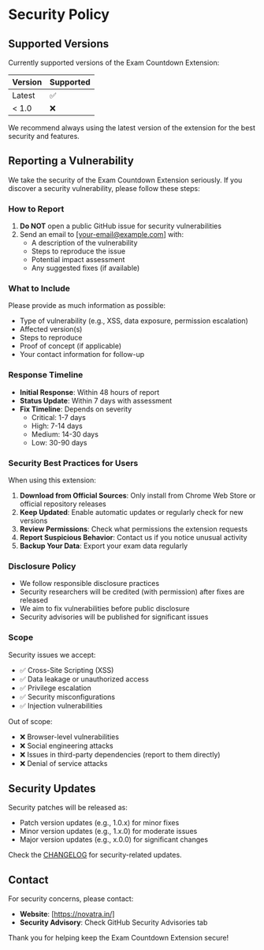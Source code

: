 # Security Policy

## Supported Versions

Currently supported versions of the Exam Countdown Extension:

| Version | Supported          |
| ------- | ------------------ |
| Latest  | :white_check_mark: |
| < 1.0   | :x:                |

We recommend always using the latest version of the extension for the best security and features.

## Reporting a Vulnerability

We take the security of the Exam Countdown Extension seriously. If you discover a security vulnerability, please follow these steps:

### How to Report

1. **Do NOT** open a public GitHub issue for security vulnerabilities
2. Send an email to [your-email@example.com] with:
   - A description of the vulnerability
   - Steps to reproduce the issue
   - Potential impact assessment
   - Any suggested fixes (if available)

### What to Include

Please provide as much information as possible:

- Type of vulnerability (e.g., XSS, data exposure, permission escalation)
- Affected version(s)
- Steps to reproduce
- Proof of concept (if applicable)
- Your contact information for follow-up

### Response Timeline

- **Initial Response**: Within 48 hours of report
- **Status Update**: Within 7 days with assessment
- **Fix Timeline**: Depends on severity
  - Critical: 1-7 days
  - High: 7-14 days
  - Medium: 14-30 days
  - Low: 30-90 days

### Security Best Practices for Users

When using this extension:

1. **Download from Official Sources**: Only install from Chrome Web Store or official repository releases
2. **Keep Updated**: Enable automatic updates or regularly check for new versions
3. **Review Permissions**: Check what permissions the extension requests
4. **Report Suspicious Behavior**: Contact us if you notice unusual activity
5. **Backup Your Data**: Export your exam data regularly

### Disclosure Policy

- We follow responsible disclosure practices
- Security researchers will be credited (with permission) after fixes are released
- We aim to fix vulnerabilities before public disclosure
- Security advisories will be published for significant issues

### Scope

Security issues we accept:

- ✅ Cross-Site Scripting (XSS)
- ✅ Data leakage or unauthorized access
- ✅ Privilege escalation
- ✅ Security misconfigurations
- ✅ Injection vulnerabilities

Out of scope:

- ❌ Browser-level vulnerabilities
- ❌ Social engineering attacks
- ❌ Issues in third-party dependencies (report to them directly)
- ❌ Denial of service attacks

## Security Updates

Security patches will be released as:
- Patch version updates (e.g., 1.0.x) for minor fixes
- Minor version updates (e.g., 1.x.0) for moderate issues
- Major version updates (e.g., x.0.0) for significant changes

Check the [CHANGELOG](CHANGELOG.md) for security-related updates.

## Contact

For security concerns, please contact:
- **Website**: [https://novatra.in/]
- **Security Advisory**: Check GitHub Security Advisories tab

Thank you for helping keep the Exam Countdown Extension secure!